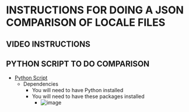 # INSTRUCTIONS FOR DOING A JSON COMPARISON OF LOCALE FILES

## VIDEO INSTRUCTIONS


## PYTHON SCRIPT TO DO COMPARISON
- [Python Script](https://github.com/department-of-veterans-affairs/va.gov-team/blob/master/products/health-care/checkin/translations/json-compare/JsonDiff.py)
  - Dependencies
    - You will need to have Python installed
    - You will need to have these packages installed
      - ![image](https://user-images.githubusercontent.com/86678742/218779394-68506b1b-a205-4788-a584-2c2f5959b8c1.png)

